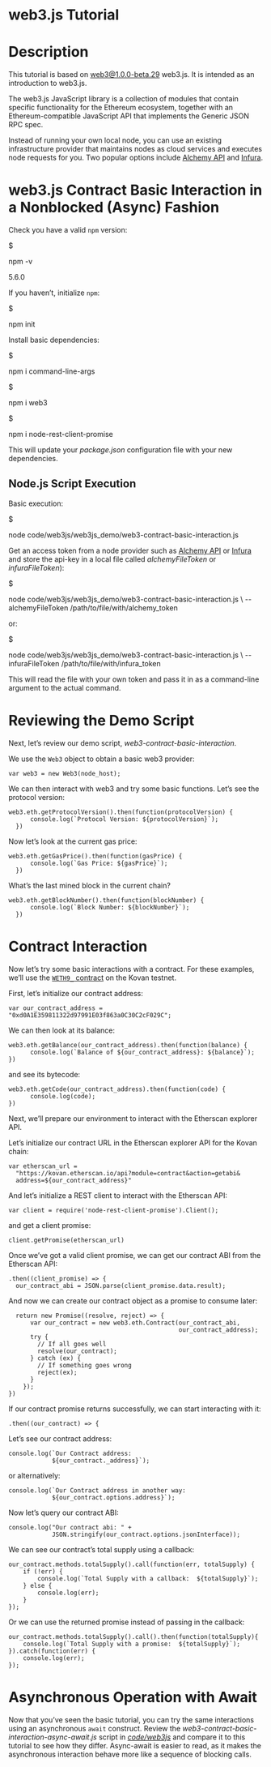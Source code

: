 # web3.js Tutorial

# Description

<span class="indexterm"></span> <span class="indexterm"></span>This
tutorial is based on <web3@1.0.0-beta.29> web3.js. It is intended as an
introduction to web3.js.

The web3.js JavaScript library is a collection of modules that contain
specific functionality for the Ethereum ecosystem, together with an
Ethereum-compatible JavaScript API that implements the Generic JSON RPC
spec.

Instead of running your own local node, you can use an existing
infrastructure provider that maintains nodes as cloud services and
executes node requests for you. Two popular options include [Alchemy
API](https://alchemyapi.io) and [Infura](https://infura.io).

# web3.js Contract Basic Interaction in a Nonblocked (Async) Fashion

<span class="indexterm"></span> <span class="indexterm"></span>Check you
have a valid `npm` version:

\$

npm -v

5.6.0

If you haven’t, initialize `npm`:

\$

npm init

Install basic dependencies:

\$

npm i command-line-args

\$

npm i web3

\$

npm i node-rest-client-promise

This will update your *package.json* configuration file with your new
dependencies.

## Node.js Script Execution

<span class="indexterm"></span> <span class="indexterm"></span>Basic
execution:

\$

node code/web3js/web3js_demo/web3-contract-basic-interaction.js

Get an access token from a node provider such as [Alchemy
API](https://alchemyapi.io) or [Infura](https://infura.io) and store the
api-key in a local file called *alchemyFileToken* or *infuraFileToken*):

\$

node code/web3js/web3js_demo/web3-contract-basic-interaction.js \\
--alchemyFileToken /path/to/file/with/alchemy_token

or:

\$

node code/web3js/web3js_demo/web3-contract-basic-interaction.js \\
--infuraFileToken /path/to/file/with/infura_token

This will read the file with your own token and pass it in as a
command-line argument to the actual command.

# Reviewing the Demo Script

<span class="indexterm"></span> <span class="indexterm"></span>Next,
let’s review our demo script, *web3-contract-basic-interaction*.

We use the `Web3` object to obtain a basic web3 provider:

``` solidity
var web3 = new Web3(node_host);
```

We can then interact with web3 and try some basic functions. Let’s see
the protocol version:

``` solidity
web3.eth.getProtocolVersion().then(function(protocolVersion) {
      console.log(`Protocol Version: ${protocolVersion}`);
  })
```

Now let’s look at the current gas price:

``` solidity
web3.eth.getGasPrice().then(function(gasPrice) {
      console.log(`Gas Price: ${gasPrice}`);
  })
```

What’s the last mined block in the current chain?

``` solidity
web3.eth.getBlockNumber().then(function(blockNumber) {
      console.log(`Block Number: ${blockNumber}`);
  })
```

# Contract Interaction

<span class="indexterm"></span> <span class="indexterm"></span>Now let’s
try some basic interactions with a contract. For these examples, we’ll
use the [`WETH9_` contract](https://bit.ly/2MPZZLx) on the Kovan
testnet.

First, let’s initialize our contract address:

``` solidity
var our_contract_address = "0xd0A1E359811322d97991E03f863a0C30C2cF029C";
```

We can then look at its balance:

``` solidity
web3.eth.getBalance(our_contract_address).then(function(balance) {
      console.log(`Balance of ${our_contract_address}: ${balance}`);
})
```

and see its bytecode:

``` solidity
web3.eth.getCode(our_contract_address).then(function(code) {
      console.log(code);
})
```

Next, we’ll prepare our environment to interact with the Etherscan
explorer API.

Let’s initialize our contract URL in the Etherscan explorer API for the
Kovan chain:

``` solidity
var etherscan_url =
  "https://kovan.etherscan.io/api?module=contract&action=getabi&
  address=${our_contract_address}"
```

And let’s initialize a REST client to interact with the Etherscan API:

``` solidity
var client = require('node-rest-client-promise').Client();
```

and get a client promise:

``` solidity
client.getPromise(etherscan_url)
```

Once we’ve got a valid client promise, we can get our contract ABI from
the Etherscan API:

``` solidity
.then((client_promise) => {
  our_contract_abi = JSON.parse(client_promise.data.result);
```

And now we can create our contract object as a promise to consume later:

``` solidity
  return new Promise((resolve, reject) => {
      var our_contract = new web3.eth.Contract(our_contract_abi,
                                               our_contract_address);
      try {
        // If all goes well
        resolve(our_contract);
      } catch (ex) {
        // If something goes wrong
        reject(ex);
      }
    });
})
```

If our contract promise returns successfully, we can start interacting
with it:

``` solidity
.then((our_contract) => {
```

Let’s see our contract address:

``` solidity
console.log(`Our Contract address:
            ${our_contract._address}`);
```

or alternatively:

``` solidity
console.log(`Our Contract address in another way:
            ${our_contract.options.address}`);
```

Now let’s query our contract ABI:

``` solidity
console.log("Our contract abi: " +
            JSON.stringify(our_contract.options.jsonInterface));
```

We can see our contract’s total supply using a callback:

``` solidity
our_contract.methods.totalSupply().call(function(err, totalSupply) {
    if (!err) {
        console.log(`Total Supply with a callback:  ${totalSupply}`);
    } else {
        console.log(err);
    }
});
```

Or we can use the returned promise instead of passing in the
callback:<span class="indexterm"></span>

``` solidity
our_contract.methods.totalSupply().call().then(function(totalSupply){
    console.log(`Total Supply with a promise:  ${totalSupply}`);
}).catch(function(err) {
    console.log(err);
});
```

# Asynchronous Operation with Await

<span class="indexterm"></span><span class="indexterm"></span>
<span class="indexterm"></span>Now that you’ve seen the basic tutorial,
you can try the same interactions using an asynchronous `await`
construct. Review the *web3-contract-basic-interaction-async-await.js*
script in [*code/web3js*](http://bit.ly/2ABrFkl) and compare it to this
tutorial to see how they differ. Async-await is easier to read, as it
makes the asynchronous interaction behave more like a sequence of
blocking calls.<span class="indexterm"></span>
